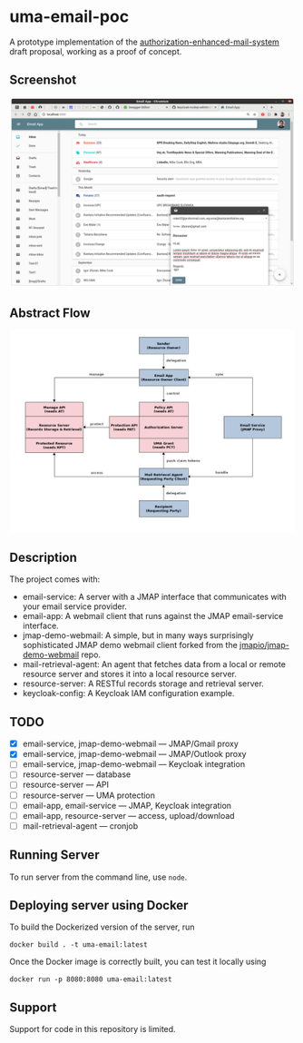 # uma-email-poc

A prototype implementation of the [authorization-enhanced-mail-system][1] draft proposal, working as a proof of concept.

## Screenshot

![GUI](./docs/images/gui.png)

## Abstract Flow

![Abstract Flow](./docs/images/abstract-flow.png)

## Description

The project comes with:

* email-service: A server with a JMAP interface that communicates with your email service provider.
* email-app: A webmail client that runs against the JMAP email-service interface.
* jmap-demo-webmail: A simple, but in many ways surprisingly sophisticated JMAP demo webmail client forked from the [jmapio/jmap-demo-webmail][2] repo.
* mail-retrieval-agent: An agent that fetches data from a local or remote resource server and stores it into a local resource server.
* resource-server: A RESTful records storage and retrieval server.
* keycloak-config: A Keycloak IAM configuration example.

## TODO
- [x] email-service, jmap-demo-webmail — JMAP/Gmail proxy
- [x] email-service, jmap-demo-webmail — JMAP/Outlook proxy
- [ ] email-service, jmap-demo-webmail — Keycloak integration
- [ ] resource-server — database
- [ ] resource-server — API
- [ ] resource-server — UMA protection
- [ ] email-app, email-service — JMAP, Keycloak integration
- [ ] email-app, resource-server — access, upload/download
- [ ] mail-retrieval-agent — cronjob

## Running Server

To run server from the command line, use `node`.

## Deploying server using Docker

To build the Dockerized version of the server, run

```
docker build . -t uma-email:latest
```

Once the Docker image is correctly built, you can test it locally using

```
docker run -p 8080:8080 uma-email:latest
```
## Support

Support for code in this repository is limited.

[1]: https://github.com/uma-email/proposal
[2]: https://github.com/jmapio/jmap-demo-webmail
